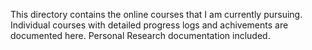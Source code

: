This directory contains the online courses that I am currently pursuing.
Individual courses with detailed progress logs and achivements are documented here.
Personal Research documentation included.
